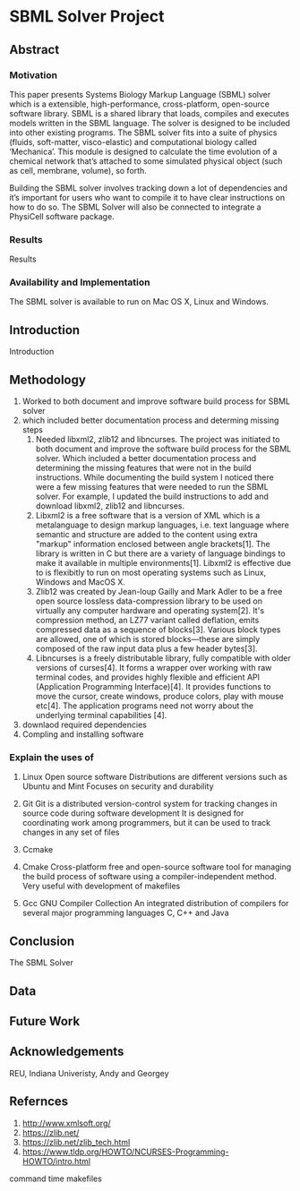 # SBML Solver Project

## Abstract


### Motivation 
This paper presents Systems Biology Markup Language (SBML) solver which is a extensible, high-performance, cross-platform, open-source software library. SBML is a shared library that loads, compiles and executes models written in the SBML language. The solver is designed to be included into other existing programs. The SBML solver fits into a suite of physics (fluids, soft-matter, visco-elastic) and computational biology called ‘Mechanica’. This module is designed to calculate the time evolution of a chemical network that’s attached to some simulated physical object (such as cell, membrane, volume), so forth.

   Building the SBML solver involves tracking down a lot of dependencies and it’s important for users who want to compile it to have clear instructions on how to do so. The SBML Solver will also be connected to integrate a PhysiCell software package. 


### Results 

Results

### Availability and Implementation 

The SBML solver is available to run on Mac OS X, Linux and Windows. 

## Introduction

Introduction 

## Methodology 

1. Worked to both document and improve software build process for SBML solver
2. which included better documentation process and determing missing steps
   1. Needed libxml2, zlib12 and libncurses.
  The project was initiated to both document and improve the software build process for the SBML solver. Which included a better documentation process and determining the missing features that were not in the build instructions. While documenting the build system I noticed there were a few missing features that were needed to run the SBML solver. For example,  I updated the build instructions to add and download libxml2, zlib12 and libncurses.
   2. Libxml2 is a free software that is a version of XML which is a metalanguage to design markup languages, i.e. text language where semantic and structure are added to the content using extra "markup" information enclosed between angle brackets[1]. The library is written in C but there are a variety of language bindings to make it available in multiple environments[1]. Libxml2 is effective due to is flexibitly to run on most operating systems such as Linux, Windows and MacOS X. 
   3. Zlib12 was created by Jean-loup Gailly and Mark Adler to be a free open source lossless data-compression library to be used on virtually any computer hardware and operating system[2]. It's compression method, an LZ77 variant called deflation, emits compressed data as a sequence of blocks[3]. Various block types are allowed, one of which is stored blocks—these are simply composed of the raw input data plus a few header bytes[3].
   3. Libncurses is a freely distributable library, fully compatible with older versions of curses[4]. It forms a wrapper over working with raw terminal codes, and provides highly flexible and efficient API (Application Programming Interface)[4]. It provides functions to move the cursor, create windows, produce colors, play with mouse etc[4]. The application programs need not worry about the underlying terminal capabilities [4].
3. downlaod required dependencies 
4. Compling and installing software

   
### Explain the uses of

1. Linux
      Open source software
      Distributions are different versions such as Ubuntu and Mint 
      Focuses on security and durability
   
2. Git
      Git is a distributed version-control system for tracking changes in source code during software development
      It is designed for coordinating work among programmers, but it can be used to track changes in any set of files
  
3. Ccmake
      
4. Cmake
      Cross-platform free and open-source software tool for managing the build process of software using a compiler-independent method. 
      Very useful with development of makefiles

 5. Gcc
      GNU Compiler Collection 
      An integrated distribution of compilers for several major programming languages
      C, C++ and Java
    
## Conclusion

The SBML Solver 

## Data

## Future Work

## Acknowledgements 
   REU, Indiana Univeristy, Andy and Georgey 

## Refernces 
 1. http://www.xmlsoft.org/
 2. https://zlib.net/
 3. https://zlib.net/zlib_tech.html
 4. https://www.tldp.org/HOWTO/NCURSES-Programming-HOWTO/intro.html

command time
makefiles
